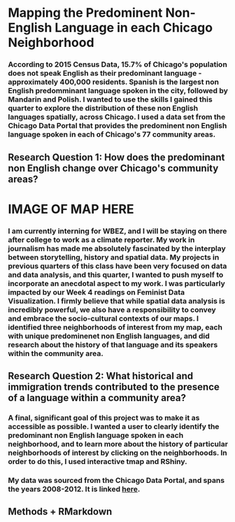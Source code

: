 # **Mapping the Predominent Non-English Language in each Chicago Neighborhood**


### According to 2015 Census Data, 15.7% of Chicago's population does not speak English as their predominant language - approximately 400,000 residents. Spanish is the largest non English predomminant language spoken in the city, followed by Mandarin and Polish. I wanted to use the skills I gained this quarter to explore the distribution of these non English languages spatially, across Chicago. I used a data set from the Chicago Data Portal that provides the predominent non English language spoken in each of Chicago's 77 community areas. 


## Research Question 1: How does the predominant non English change over Chicago's community areas?   


# IMAGE OF MAP HERE


### I am currently interning for WBEZ, and I will be staying on there after college to work as a climate reporter. My work in journalism has made me absolutely fascinated by the interplay between storytelling, history and spatial data. My projects in previous quarters of this class have been very focused on data and data analysis, and this quarter, I wanted to push myself to incorporate an anecdotal aspect to my work. I was particularly impacted by our Week 4 readings on Feminist Data Visualization. I firmly believe that while spatial data analysis is incredibly powerful, we also have a responsibility to convey and embrace the socio-cultural contexts of our maps. I identified three neighborhoods of interest from my map, each with unique predominenet non English languages, and did research about the history of that language and its speakers within the community area.


## Research Question 2: What historical and immigration trends contributed to the presence of a language within a community area? 


### A final, significant goal of this project was to make it as accessible as possible. I wanted a user to clearly identify the predominant non English language spoken in each neighborhood, and to learn more about the history of particular neighborhoods of interest by clicking on the neighborhoods. In order to do this, I used interactive tmap and RShiny. 


### My data was sourced from the Chicago Data Portal, and spans the years 2008-2012. It is linked [here](https://data.cityofchicago.org/Health-Human-Services/Census-Data-Languages-spoken-in-Chicago-2008-2012/a2fk-ec6q).

## Methods + RMarkdown

